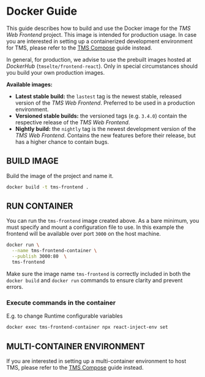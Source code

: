 Docker Guide
==================

This guide describes how to build and use the Docker image for the *TMS Web Frontend* project. This image is intended for production usage.
In case you are interested in setting up a containerized development environment for TMS, please refer to the [TMS Compose](https://gitlab.com/tms-elte/compose) guide instead.

In general, for production, we advise to use the prebuilt images hosted at *DockerHub* (`tmselte/frontend-react`). Only in special circumstances should you build your own production images.

**Available images:**
- **Latest stable build:** the `lastest` tag is the newest stable, released version of the *TMS Web Frontend*. Preferred to be used in a production environment.
- **Versioned stable builds:** the versioned tags (e.g. `3.4.0`) contain the respective release of the *TMS Web Frontend*.
- **Nightly build:** the `nightly` tag is the newest development version of the *TMS Web Frontend*. Contains the new features before their release, but has a higher chance to contain bugs.

BUILD IMAGE
------------------

Build the image of the project and name it.

```bash
docker build -t tms-frontend .
```

RUN CONTAINER
------------------

You can run the `tms-frontend` image created above. As a bare minimum, you must specify and mount a configuration file to use.
In this example the frontend will be available over port `3000` on the host machine.

```bash
docker run \
  --name tms-frontend-container \
  --publish 3000:80  \
  tms-frontend
```

Make sure the image name `tms-frontend` is correctly included in both the `docker build` and `docker run` commands to ensure clarity and prevent errors.


### Execute commands in the container

E.g. to change Runtime configurable variables
```bash
docker exec tms-frontend-container npx react-inject-env set
```

MULTI-CONTAINER ENVIRONMENT
------------------

If you are interested in setting up a multi-container environment to host TMS, please refer to the [TMS Compose](https://gitlab.com/tms-elte/compose) guide instead.